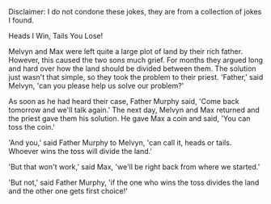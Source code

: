 Disclaimer: I do not condone these jokes, they are from a collection of jokes I found.

Heads I Win, Tails You Lose!

Melvyn and Max were left quite a large plot of land by their rich father. However, this caused the two sons much grief. For months they argued long and hard over how the land should be divided between them. The solution just wasn't that simple, so they took the problem to their priest. 'Father,' said Melvyn, 'can you please help us solve our problem?'

As soon as he had heard their case, Father Murphy said, 'Come back tomorrow and we'll talk again.' The next day, Melvyn and Max returned and the priest gave them his solution. He gave Max a coin and said, 'You can toss the coin.'

'And you,' said Father Murphy to Melvyn, 'can call it, heads or tails. Whoever wins the toss will divide the land.'

'But that won't work,' said Max, 'we'll be right back from where we started.'

'But not,' said Father Murphy, 'if the one who wins the toss divides the land and the other one gets first choice!'

